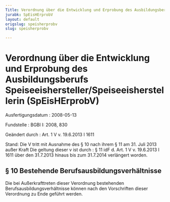 ```yaml
---
Title: Verordnung über die Entwicklung und Erprobung des Ausbildungsberufs Speiseeishersteller/Speiseeisherstellerin
jurabk: SpEisHErprobV
layout: default
origslug: speisherprobv
slug: speisherprobv

---
```


# Verordnung über die Entwicklung und Erprobung des Ausbildungsberufs Speiseeishersteller/Speiseeisherstellerin (SpEisHErprobV)

Ausfertigungsdatum
:   2008-05-13

Fundstelle
:   BGBl I: 2008, 830

Geändert durch
:   Art. 1 V v. 19.6.2013 I 1611

Stand: Die V tritt mit Ausnahme des § 10 nach ihrem § 11 am 31. Juli 2013 außer Kraft
Die geltung dieser v ist durch
:   § 11 idF d. Art. 1 V v. 19.6.2013 I 1611 über den 31.7.2013 hinaus bis zum 31.7.2014 verlängert worden.

[^f771080_01_BJNR083000008]:     Diese Rechtsverordnung ist eine Ausbildungsordnung im Sinne des § 6
    des Berufsbildungsgesetzes und des § 27 der Handwerksordnung. Die
    Ausbildungsordnung und der damit abgestimmte von der Ständigen
    Konferenz der Kultusminister der Länder in der Bundesrepublik
    Deutschland beschlossene Rahmenlehrplan für die Berufsschule werden
    demnächst als Beilage im Bundesanzeiger veröffentlicht.


## § 10 Bestehende Berufsausbildungsverhältnisse

Die bei Außerkrafttreten dieser Verordnung bestehenden
Berufsausbildungsverhältnisse können nach den Vorschriften dieser
Verordnung zu Ende geführt werden.

